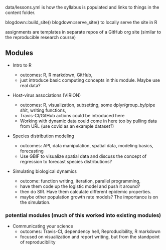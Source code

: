 data/lessons.yml is how the syllabus is populated and links to things in the content folder.

blogdown::build_site()
blogdown::serve_site() to locally serve the site in R

assignments are templates in separate repos of a GitHub org site (similar to the reproducible research course)







## Modules

+ Intro to R
  - outcomes: R, R markdown, GitHub, 
  - just introduce basic computing concepts in this module. Maybe use real data?


+ Host-virus associations (VIRION) 
  - outcomes: R, visualization, subsetting, some dplyr/group_by/pipe shit, writing functions, 
  - Travis-CI/GitHub actions could be introduced here 
  - Working with dynamic data could come in here too by pulling data from URL (use covid as an example dataset?)


+ Species distribution modeling
  - outcomes: API, data manipulation, spatial data, modeling basics, forecasting
  - Use GBIF to visualize spatial data and discuss the concept of regression to forecast species distributions? 


+ Simulating biological dynamics
  - outcome: function writing, iteration, parallel programming, 
  - have them code up the logistic model and push it around? 
  - then do SIR. Have them calculate different epidemic properties.
  - maybe other population growth rate models? The importance is on the simulation.








### potential modules (much of this worked into existing modules)

+ Communicating your science
  - outcomes: Travis-CI, dependency hell, Reproducibility, R markdown
  - focused on visualization and report writing, but from the standpoint of reproducibility 



